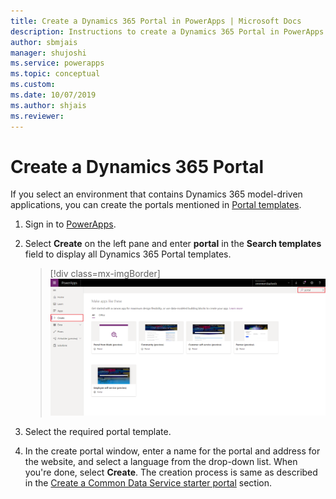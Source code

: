 ```yaml
---
title: Create a Dynamics 365 Portal in PowerApps | Microsoft Docs
description: Instructions to create a Dynamics 365 Portal in PowerApps.
author: sbmjais
manager: shujoshi
ms.service: powerapps
ms.topic: conceptual
ms.custom: 
ms.date: 10/07/2019
ms.author: shjais
ms.reviewer:
---
```


# Create a Dynamics 365 Portal

If you select an environment that contains Dynamics 365 model-driven applications, you can create the portals mentioned in [Portal templates](portal-templates.md).

1.	Sign in to [PowerApps](http://web.powerapps.com).

2.	Select **Create** on the left pane and enter **portal** in the **Search templates** field to display all Dynamics 365 Portal templates.

    > [!div class=mx-imgBorder]
    > ![Dynamics 365 Portal templates](media/dynamics-portals.png "Dynamics 365 Portal templates")  

3.	Select the required portal template.

4.	In the create portal window, enter a name for the portal and address for the website, and select a language from the drop-down list. When you're done, select **Create**. The creation process is same as described in the [Create a Common Data Service starter portal](create-portal.md) section.

